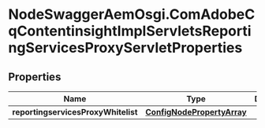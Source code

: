 # NodeSwaggerAemOsgi.ComAdobeCqContentinsightImplServletsReportingServicesProxyServletProperties

## Properties

Name | Type | Description | Notes
------------ | ------------- | ------------- | -------------
**reportingservicesProxyWhitelist** | [**ConfigNodePropertyArray**](ConfigNodePropertyArray.md) |  | [optional] 


